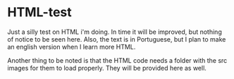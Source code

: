 # HTML-test
Just a silly test on HTML i'm doing. In time it will be improved, but nothing of notice to be seen here.
Also, the text is in Portuguese, but I plan to make an english version when I learn more HTML.

Another thing to be noted is that the HTML code needs a folder with the src images for them to load properly. They will be provided here as well.
